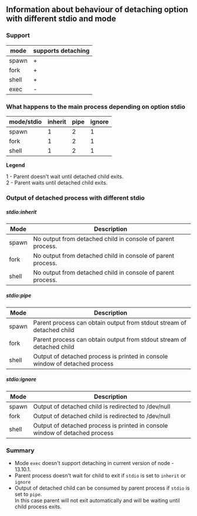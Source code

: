 
## Information about behaviour of detaching option with different stdio and mode

### Support

| mode  | supports detaching |
| ----- | ------------------ |
| spawn | +                  |
| fork  | +                  |
| shell | +                  |
| exec  | -                  |

### What happens to the main process depending on option stdio

| mode/stdio | inherit | pipe | ignore |
| ---------- | ------- | ---- | ------ |
| spawn      | 1       | 2    | 1      |
| fork       | 1       | 2    | 1      |
| shell      | 1       | 2    | 1      |

**Legend**

1 - Parent doesn't wait until detached child exits.<br>
2 - Parent waits until detached child exits.

### Output of detached process with different stdio

##### stdio:inherit

| Mode  |                         Description                         |
| ----- | ----------------------------------------------------------- |
| spawn | No output from detached child in console of parent process. |
| fork  | No output from detached child in console of parent process. |
| shell | No output from detached child in console of parent process. |

##### stdio:pipe

| Mode  |                                 Description                                 |
| ----- | --------------------------------------------------------------------------- |
| spawn | Parent process can obtain output from stdout stream of detached child       |
| fork  | Parent process can obtain output from stdout stream of detached child       |
| shell | Output of detached process is printed in console window of detached process |


##### stdio:ignore

| Mode  |                                 Description                                 |
| ----- | --------------------------------------------------------------------------- |
| spawn | Output of detached child is redirected to /dev/null                         |
| fork  | Output of detached child is redirected to /dev/null                         |
| shell | Output of detached process is printed in console window of detached process |


### Summary
- Mode `exec` doesn't support detaching in current version of node - 13.10.1.
- Parent process doesn't wait for child to exit if `stdio` is set to `inherit` or `ignore`
- Output of detached child can be consumed by parent process if `stdio` is set to `pipe`.<br>
In this case parent will not exit automatically and will be waiting until child process exits.